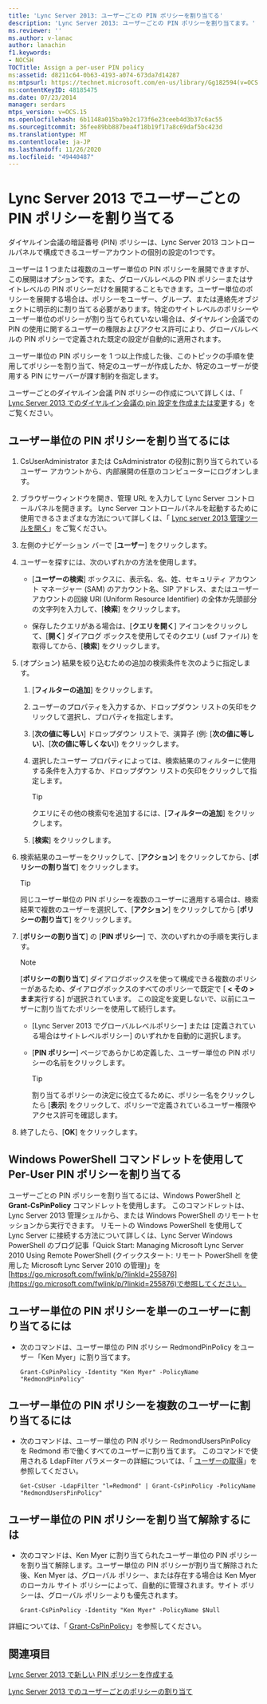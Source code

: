 ```yaml
---
title: 'Lync Server 2013: ユーザーごとの PIN ポリシーを割り当てる'
description: 'Lync Server 2013: ユーザーごとの PIN ポリシーを割り当てます。'
ms.reviewer: ''
ms.author: v-lanac
author: lanachin
f1.keywords:
- NOCSH
TOCTitle: Assign a per-user PIN policy
ms:assetid: d8211c64-0b63-4193-a074-673da7d14287
ms:mtpsurl: https://technet.microsoft.com/en-us/library/Gg182594(v=OCS.15)
ms:contentKeyID: 48185475
ms.date: 07/23/2014
manager: serdars
mtps_version: v=OCS.15
ms.openlocfilehash: 6b1148a015ba9b2c173f6e23ceeb4d3b37c6ac55
ms.sourcegitcommit: 36fee89bb887bea4f18b19f17a8c69daf5bc423d
ms.translationtype: MT
ms.contentlocale: ja-JP
ms.lasthandoff: 11/26/2020
ms.locfileid: "49440487"
---
```

# <a name="assign-a-per-user-pin-policy-in-lync-server-2013"></a>Lync Server 2013 でユーザーごとの PIN ポリシーを割り当てる

 


ダイヤルイン会議の暗証番号 (PIN) ポリシーは、Lync Server 2013 コントロールパネルで構成できるユーザーアカウントの個別の設定の1つです。

ユーザーは 1 つまたは複数のユーザー単位の PIN ポリシーを展開できますが、この展開はオプションです。また、グローバルレベルの PIN ポリシーまたはサイトレベルの PIN ポリシーだけを展開することもできます。ユーザー単位のポリシーを展開する場合は、ポリシーをユーザー、グループ、または連絡先オブジェクトに明示的に割り当てる必要があります。特定のサイトレベルのポリシーやユーザー単位のポリシーが割り当てられていない場合は、ダイヤルイン会議での PIN の使用に関するユーザーの権限およびアクセス許可により、グローバルレベルの PIN ポリシーで定義された既定の設定が自動的に適用されます。

ユーザー単位の PIN ポリシーを 1 つ以上作成した後、このトピックの手順を使用してポリシーを割り当て、特定のユーザーが作成したか、特定のユーザーが使用する PIN にサーバーが課す制約を指定します。

ユーザーごとのダイヤルイン会議 PIN ポリシーの作成について詳しくは、「 [Lync Server 2013 でのダイヤルイン会議の pin 設定を作成または変更](lync-server-2013-create-or-modify-dial-in-conferencing-pin-settings-for-a-site-or-group-of-users.md)する」をご覧ください。

## <a name="to-assign-a-per-user-pin-policy"></a>ユーザー単位の PIN ポリシーを割り当てるには

1.  CsUserAdministrator または CsAdministrator の役割に割り当てられているユーザー アカウントから、内部展開の任意のコンピューターにログオンします。

2.  ブラウザーウィンドウを開き、管理 URL を入力して Lync Server コントロールパネルを開きます。 Lync Server コントロールパネルを起動するために使用できるさまざまな方法について詳しくは、「 [Lync server 2013 管理ツールを開く](lync-server-2013-open-lync-server-administrative-tools.md)」をご覧ください。

3.  左側のナビゲーション バーで [**ユーザー**] をクリックします。

4.  ユーザーを探すには、次のいずれかの方法を使用します。
    
      - [**ユーザーの検索**] ボックスに、表示名、名、姓、セキュリティ アカウント マネージャー (SAM) のアカウント名、SIP アドレス、またはユーザー アカウントの回線 URI (Uniform Resource Identifier) の全体か先頭部分の文字列を入力して、[**検索**] をクリックします。
    
      - 保存したクエリがある場合は、[**クエリを開く**] アイコンをクリックして、[**開く**] ダイアログ ボックスを使用してそのクエリ (.usf ファイル) を取得してから、[**検索**] をクリックします。

5.  (オプション) 結果を絞り込むための追加の検索条件を次のように指定します。
    
    1.  [**フィルターの追加**] をクリックします。
    
    2.  ユーザーのプロパティを入力するか、ドロップダウン リストの矢印をクリックして選択し、プロパティを指定します。
    
    3.  [**次の値に等しい**] ドロップダウン リストで、演算子 (例: [**次の値に等しい**]、[**次の値に等しくない**]) をクリックします。
    
    4.  選択したユーザー プロパティによっては、検索結果のフィルターに使用する条件を入力するか、ドロップダウン リストの矢印をクリックして指定します。
        

        > [!TIP]  
        > クエリにその他の検索句を追加するには、[<STRONG>フィルターの追加</STRONG>] をクリックします。

    
    5.  [**検索**] をクリックします。

6.  検索結果のユーザーをクリックして、[**アクション**] をクリックしてから、[**ポリシーの割り当て**] をクリックします。
    

    > [!TIP]  
    > 同じユーザー単位の PIN ポリシーを複数のユーザーに適用する場合は、検索結果で複数のユーザーを選択して、[<STRONG>アクション</STRONG>] をクリックしてから [<STRONG>ポリシーの割り当て</STRONG>] をクリックします。



7.  [**ポリシーの割り当て**] の [**PIN ポリシー**] で、次のいずれかの手順を実行します。
    

    > [!NOTE]  
    > [<STRONG>ポリシーの割り当て</STRONG>] ダイアログボックスを使って構成できる複数のポリシーがあるため、ダイアログボックスのすべてのポリシーで既定で [ <STRONG> &lt; その &gt; まま</STRONG>実行する] が選択されています。 この設定を変更しないで、以前にユーザーに割り当てたポリシーを使用して続行します。

    
      - [Lync Server 2013 でグローバルレベルポリシー] または [定義されている場合はサイトレベルポリシー] のいずれかを自動的に選択します。
    
      - [**PIN ポリシー**] ページであらかじめ定義した、ユーザー単位の PIN ポリシーの名前をクリックします。
        

        > [!TIP]  
        > 割り当てるポリシーの決定に役立てるために、ポリシー名をクリックしたら [<STRONG>表示</STRONG>] をクリックして、ポリシーで定義されているユーザー権限やアクセス許可を確認します。



8.  終了したら、[**OK**] をクリックします。

## <a name="assigning-a-per-user-pin-policy-by-using-windows-powershell-cmdlets"></a>Windows PowerShell コマンドレットを使用して Per-User PIN ポリシーを割り当てる

ユーザーごとの PIN ポリシーを割り当てるには、Windows PowerShell と **Grant-CsPinPolicy** コマンドレットを使用します。 このコマンドレットは、Lync Server 2013 管理シェルから、または Windows PowerShell のリモートセッションから実行できます。 リモートの Windows PowerShell を使用して Lync Server に接続する方法について詳しくは、Lync Server Windows PowerShell のブログ記事「Quick Start: Managing Microsoft Lync Server 2010 Using Remote PowerShell (クイックスタート: リモート PowerShell を使用した Microsoft Lync Server 2010 の管理)」を[https://go.microsoft.com/fwlink/p/?linkId=255876](https://go.microsoft.com/fwlink/p/?linkid=255876)で参照してください。

## <a name="to-assign-a-per-user-pin-policy-to-a-single-user"></a>ユーザー単位の PIN ポリシーを単一のユーザーに割り当てるには

  - 次のコマンドは、ユーザー単位の PIN ポリシー RedmondPinPolicy をユーザー「Ken Myer」に割り当てます。
    
        Grant-CsPinPolicy -Identity "Ken Myer" -PolicyName "RedmondPinPolicy"

## <a name="to-assign-a-per-user-pin-policy-to-multiple-users"></a>ユーザー単位の PIN ポリシーを複数のユーザーに割り当てるには

  - 次のコマンドは、ユーザー単位の PIN ポリシー RedmondUsersPinPolicy を Redmond 市で働くすべてのユーザーに割り当てます。 このコマンドで使用される LdapFilter パラメーターの詳細については、「 [ユーザーの取得](https://technet.microsoft.com/library/gg398125\(v=ocs.15\))」を参照してください。
    
        Get-CsUser -LdapFilter "l=Redmond" | Grant-CsPinPolicy -PolicyName "RedmondUsersPinPolicy"

## <a name="to-unassign-a-per-user-pin-policy"></a>ユーザー単位の PIN ポリシーを割り当て解除するには

  - 次のコマンドは、Ken Myer に割り当てられたユーザー単位の PIN ポリシーを割り当て解除します。ユーザー単位の PIN ポリシーが割り当て解除された後、Ken Myer は、グローバル ポリシー、または存在する場合は Ken Myer のローカル サイト ポリシーによって、自動的に管理されます。サイト ポリシーは、グローバル ポリシーよりも優先されます。
    
        Grant-CsPinPolicy -Identity "Ken Myer" -PolicyName $Null

詳細については、「 [Grant-CsPinPolicy](https://technet.microsoft.com/library/gg398871\(v=ocs.15\))」を参照してください。

## <a name="see-also"></a>関連項目


[Lync Server 2013 で新しい PIN ポリシーを作成する](lync-server-2013-create-a-new-pin-policy.md)  


[Lync Server 2013 でのユーザーごとのポリシーの割り当て](lync-server-2013-assigning-per-user-policies.md)

